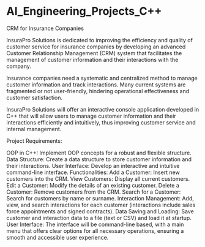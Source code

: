 # AI_Engineering_Projects_C++

CRM for Insurance Companies

InsuraPro Solutions is dedicated to improving the efficiency and quality of customer service for insurance companies by developing an advanced Customer Relationship Management (CRM) system that facilitates the management of customer information and their interactions with the company.

Insurance companies need a systematic and centralized method to manage customer information and track interactions. Many current systems are fragmented or not user-friendly, hindering operational effectiveness and customer satisfaction.   

InsuraPro Solutions will offer an interactive console application developed in C++ that will allow users to manage customer information and their interactions efficiently and intuitively, thus improving customer service and internal management.   

Project Requirements:

OOP in C++: Implement OOP concepts for a robust and flexible structure.
Data Structure: Create a data structure to store customer information and their interactions.
User Interface: Develop an interactive and intuitive command-line interface.
Functionalities:
Add a Customer: Insert new customers into the CRM.
View Customers: Display all current customers.
Edit a Customer: Modify the details of an existing customer.
Delete a Customer: Remove customers from the CRM.
Search for a Customer: Search for customers by name or surname.
Interaction Management: Add, view, and search interactions for each customer (interactions include sales force appointments and signed contracts).
Data Saving and Loading: Save customer and interaction data to a file (text or CSV) and load it at startup.
User Interface: The interface will be command-line based, with a main menu that offers clear options for all necessary operations, ensuring a smooth and accessible user experience.

